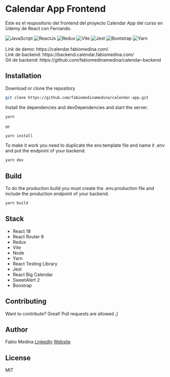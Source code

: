 # Calendar App Frontend
Este es el respositorio del frontend del proyecto Calendar App del curso en Udemy de React con Fernando.<br />

<div>
  <img alt="JavaScript" src="https://img.shields.io/badge/JavaScript-323330?style=for-the-badge&logo=javascript&logoColor=F7DF1E" />
  <img alt="ReactJs" src="https://img.shields.io/badge/ReactJs-45b8d8?style=for-the-badge&logo=react&logoColor=white" />
  <img alt="Redux" src="https://img.shields.io/badge/Redux-593D88?style=for-the-badge&logo=redux&logoColor=white" />
  <img alt="Vite" src="https://img.shields.io/badge/Vite-B73BFE?style=for-the-badge&logo=vite&logoColor=FFD62E" />
  <img alt="Jest" src="https://img.shields.io/badge/Jest-C21325?style=for-the-badge&logo=jest&logoColor=white" />
  <img alt="Bootstrap" src="https://img.shields.io/badge/bootstrap-%238511FA.svg?style=for-the-badge&logo=bootstrap&logoColor=white" />
  <img alt="Yarn" src="https://img.shields.io/badge/Yarn-2C8EBB?style=for-the-badge&logo=yarn&logoColor=white" />
</div>

<br />
Link de demo: https://calendar.fabiomedina.com/<br />
Link de backend: https://backend.calendar.fabiomedina.com/<br />
Git de backend: https://github.com/fabiomedinamedina/calendar-backend<br />

## Installation

Download or clone the repository
```sh
git clone https://github.com/fabiomedinamedina/calendar-app.git
```

Install the dependencies and devDependencies and start the server.
```sh
yarn
```
or
```sh
yarn install
```

To make it work you need to duplicate the env.template file and name it .env and put the endpoint of your backend.
```sh
yarn dev
```

## Build
To do the production build you must create the .env.production file and include the production endpoint of your backend.
```sh
yarn build
```

## Stack
- React 18
- React Router 6
- Redux
- Vite
- Node
- Yarn
- React Testing Library
- Jest
- React Big Calendar
- SweetAlert 2
- Boostrap

## Contributing
Want to contribute? Great! Pull requests are allowed ;)

## Author
Fabio Medina [LinkedIn][linkedin] [Website][website]

## License

MIT

[linkedin]: <https://www.linkedin.com/in/fabio-medina-medina/>
[website]: <https://fabiomedina.com/>